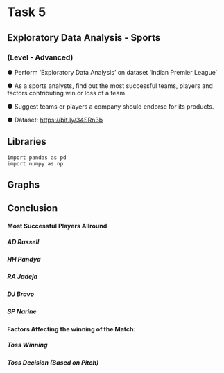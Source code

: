 # Task 5

##    Exploratory Data Analysis - Sports

###    (Level - Advanced)

● Perform ‘Exploratory Data Analysis’ on dataset ‘Indian Premier League’

● As a sports analysts, find out the most successful teams, players and factors contributing win or loss of a team.

● Suggest teams or players a company should endorse for its products.

● Dataset: https://bit.ly/34SRn3b

## Libraries
~~~
import pandas as pd
import numpy as np
~~~
## Graphs

## Conclusion

#### Most Successful Players Allround

##### AD Russell

##### HH Pandya

##### RA Jadeja

##### DJ Bravo

##### SP Narine

#### Factors Affecting the winning of the Match:

##### Toss Winning

##### Toss Decision (Based on Pitch)
